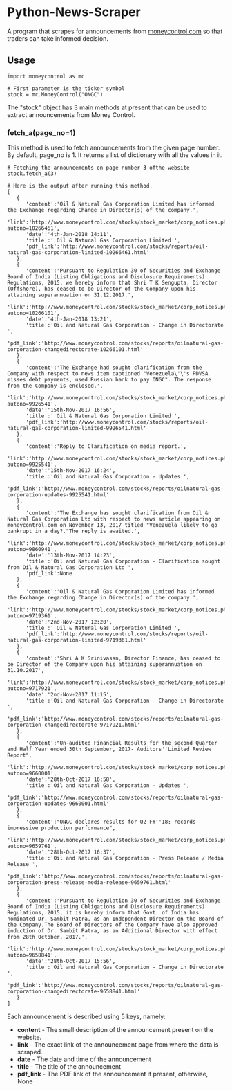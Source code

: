 
# Python-News-Scraper
A program that scrapes for announcements from [moneycontrol.com](www.moneycontrol.com) so that traders can take informed decision.

## Usage
 

    import moneycontrol as mc
    
    # First parameter is the ticker symbol
    stock = mc.MoneyControl("ONGC")

The "stock" object has 3 main methods at present that can be used to extract announcements from Money Control.

### fetch_a(page_no=1)
This method is used to fetch announcements from the given page number. By default, page_no is 1. It returns a list of dictionary with all the values in it.

	# Fetching the announcements on page number 3 ofthe website
    stock.fetch_a(3)
    
	# Here is the output after running this method. 
	[
	   {
	      'content':'Oil & Natural Gas Corporation Limited has informed the Exchange regarding Change in Director(s) of the company.',
	      'link':'http://www.moneycontrol.com/stocks/stock_market/corp_notices.php?autono=10266461',
	      'date':'4th-Jan-2018 14:11',
	      'title':' Oil & Natural Gas Corporation Limited ',
	      'pdf_link':'http://www.moneycontrol.com/stocks/reports/oil-natural-gas-corporation-limited-10266461.html'
	   },
	   {
	      'content':'Pursuant to Regulation 30 of Securities and Exchange Board of India (Listing Obligations and Disclosure Requirements) Regulations, 2015, we hereby inform that Shri T K Sengupta, Director (Offshore), has ceased to be Director of the Company upon his attaining superannuation on 31.12.2017.',
	      'link':'http://www.moneycontrol.com/stocks/stock_market/corp_notices.php?autono=10266101',
	      'date':'4th-Jan-2018 13:21',
	      'title':'Oil and Natural Gas Corporation - Change in Directorate ',
	      'pdf_link':'http://www.moneycontrol.com/stocks/reports/oilnatural-gas-corporation-changedirectorate-10266101.html'
	   },
	   {
	      'content':'The Exchange had sought clarification from the Company with respect to news item captioned "Venezuela\'\'s PDVSA misses debt payments, used Russian bank to pay ONGC". The response from the Company is enclosed.',
	      'link':'http://www.moneycontrol.com/stocks/stock_market/corp_notices.php?autono=9926541',
	      'date':'15th-Nov-2017 16:56',
	      'title':' Oil & Natural Gas Corporation Limited ',
	      'pdf_link':'http://www.moneycontrol.com/stocks/reports/oil-natural-gas-corporation-limited-9926541.html'
	   },
	   {
	      'content':'Reply to Clarification on media report.',
	      'link':'http://www.moneycontrol.com/stocks/stock_market/corp_notices.php?autono=9925541',
	      'date':'15th-Nov-2017 16:24',
	      'title':'Oil and Natural Gas Corporation - Updates ',
	      'pdf_link':'http://www.moneycontrol.com/stocks/reports/oilnatural-gas-corporation-updates-9925541.html'
	   },
	   {
	      'content':'The Exchange has sought clarification from Oil & Natural Gas Corporation Ltd with respect to news article appearing on moneycontrol.com on November 13, 2017 titled "Venezuela likely to go bankrupt in a day?."The reply is awaited.',
	      'link':'http://www.moneycontrol.com/stocks/stock_market/corp_notices.php?autono=9860941',
	      'date':'13th-Nov-2017 14:23',
	      'title':'Oil and Natural Gas Corporation - Clarification sought from Oil & Natural Gas Corporation Ltd ',
	      'pdf_link':None
	   },
	   {
	      'content':'Oil & Natural Gas Corporation Limited has informed the Exchange regarding Change in Director(s) of the company.',
	      'link':'http://www.moneycontrol.com/stocks/stock_market/corp_notices.php?autono=9719361',
	      'date':'2nd-Nov-2017 12:20',
	      'title':' Oil & Natural Gas Corporation Limited ',
	      'pdf_link':'http://www.moneycontrol.com/stocks/reports/oil-natural-gas-corporation-limited-9719361.html'
	   },
	   {
	      'content':'Shri A K Srinivasan, Director Finance, has ceased to be Director of the Company upon his attaining superannuation on 31.10.2017',
	      'link':'http://www.moneycontrol.com/stocks/stock_market/corp_notices.php?autono=9717921',
	      'date':'2nd-Nov-2017 11:15',
	      'title':'Oil and Natural Gas Corporation - Change in Directorate ',
	      'pdf_link':'http://www.moneycontrol.com/stocks/reports/oilnatural-gas-corporation-changedirectorate-9717921.html'
	   },
	   {
	      'content':"Un-audited Financial Results for the second Quarter and Half Year ended 30th September, 2017- Auditors''Limited Review Report",
	      'link':'http://www.moneycontrol.com/stocks/stock_market/corp_notices.php?autono=9660001',
	      'date':'28th-Oct-2017 16:58',
	      'title':'Oil and Natural Gas Corporation - Updates ',
	      'pdf_link':'http://www.moneycontrol.com/stocks/reports/oilnatural-gas-corporation-updates-9660001.html'
	   },
	   {
	      'content':"ONGC declares results for Q2 FY''18; records impressive production performance",
	      'link':'http://www.moneycontrol.com/stocks/stock_market/corp_notices.php?autono=9659761',
	      'date':'28th-Oct-2017 16:37',
	      'title':'Oil and Natural Gas Corporation - Press Release / Media Release ',
	      'pdf_link':'http://www.moneycontrol.com/stocks/reports/oilnatural-gas-corporation-press-release-media-release-9659761.html'
	   },
	   {
	      'content':'Pursuant to Regulation 30 of Securities and Exchange Board of India (Listing Obligations and Disclosure Requirements) Regulations, 2015, it is hereby inform that Govt. of India has nominated Dr. Sambit Patra, as an Independent Director on the Board of the Company.The Board of Directors of the Company have also approved induction of Dr. Sambit Patra, as an Additional Director with effect from 28th October, 2017.',
	      'link':'http://www.moneycontrol.com/stocks/stock_market/corp_notices.php?autono=9658841',
	      'date':'28th-Oct-2017 15:56',
	      'title':'Oil and Natural Gas Corporation - Change in Directorate ',
	      'pdf_link':'http://www.moneycontrol.com/stocks/reports/oilnatural-gas-corporation-changedirectorate-9658841.html'
	   }
	]

Each announcement is described using 5 keys, namely:

 - **content** - The small description of the announcement present on the website.
 - **link** - The exact link of the announcement page from where the data is scraped.
 - **date** - The date and time of the announcement
 - **title** - The title of the announcement
 - **pdf_link** - The PDF link of the announcement if present, otherwise, None

